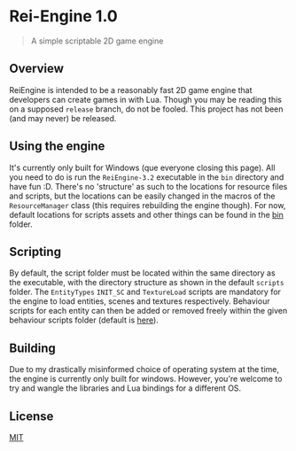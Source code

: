 # Rei-Engine 1.0

> A simple scriptable 2D game engine

## Overview
ReiEngine is intended to be a reasonably fast 2D game engine that developers can
create games in with Lua. Though you may be reading this on a supposed `release` branch, do
not be fooled. This project has not been (and may never) be released.

## Using the engine
It's currently only built for Windows (que everyone closing this page).
All you need to do is run the `ReiEngine-3.2` executable in the `bin` 
directory and have fun :D.
There's no 'structure' as such to the locations for resource files and scripts, but the locations can be easily changed
in the macros of the `ResourceManager` class (this requires rebuilding the engine though).
For now, default locations for scripts assets and other things can be found in the [bin](./bin)
folder.

## Scripting
By default, the script folder must be located within the same directory 
as the executable, with the directory structure as shown in the default 
`scripts` folder. The `EntityTypes` `INIT_SC` and `TextureLoad` scripts 
are mandatory for the engine to load entities, scenes and textures 
respectively. Behaviour scripts for each entity can then be added or 
removed freely within the given behaviour scripts folder (default is [here](./bin/scripts/Behaviour/)).

## Building
Due to my drastically misinformed choice of operating system at the time, the engine
is currently only built for windows. However, you're welcome to try and wangle the libraries
and Lua bindings for a different OS.

## License
[MIT](./LICENSE)
